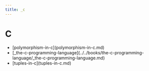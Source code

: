 ```yaml
---
title: _c
---
```


# C

- \[polymorphism-in-c](polymorphism-in-c.md)
- \[\_the-c-programming-language](../../books/the-c-programming-language/\_the-c-programming-language.md)
- \[tuples-in-c](tuples-in-c.md)

